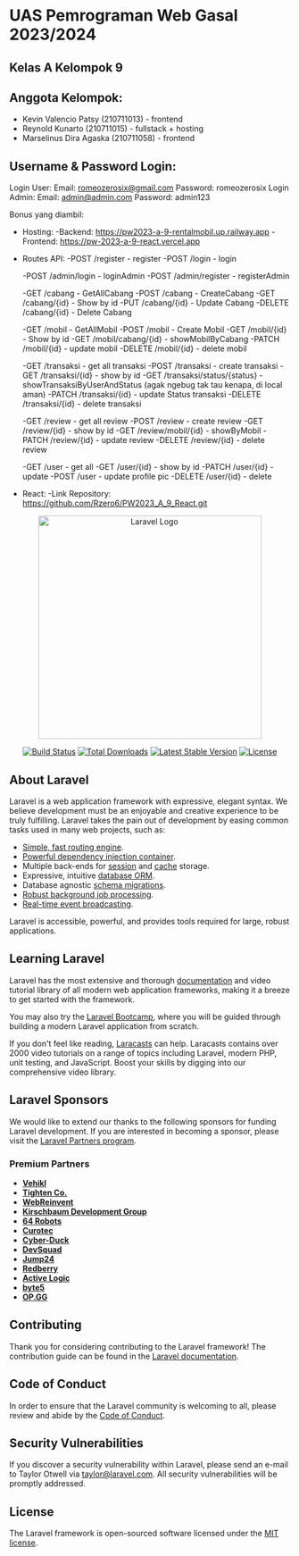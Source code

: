 # UAS Pemrograman Web Gasal 2023/2024

## Kelas A Kelompok 9

## Anggota Kelompok:

- Kevin Valencio Patsy (210711013) - frontend
- Reynold Kunarto (210711015) - fullstack + hosting
- Marselinus Dira Agaska (210711058) - frontend

## Username & Password Login:
Login User:
Email:  romeozerosix@gmail.com
Password: romeozerosix
Login Admin:
Email:  admin@admin.com
Password: admin123

Bonus yang diambil:
- Hosting:
    -Backend: https://pw2023-a-9-rentalmobil.up.railway.app
    -Frontend: https://pw-2023-a-9-react.vercel.app
- Routes API:
    -POST /register - register
    -POST /login - login

    -POST /admin/login - loginAdmin
    -POST /admin/register - registerAdmin

    -GET /cabang - GetAllCabang
    -POST /cabang - CreateCabang
    -GET /cabang/{id} - Show by id
    -PUT /cabang/{id} - Update Cabang
    -DELETE /cabang/{id} - Delete Cabang

    -GET /mobil - GetAllMobil
    -POST /mobil - Create Mobil
    -GET /mobil/{id} - Show by id
    -GET /mobil/cabang/{id} - showMobilByCabang
    -PATCH /mobil/{id} - update mobil
    -DELETE /mobil/{id} - delete mobil

    -GET /transaksi - get all transaksi
    -POST /transaksi - create transaksi
    -GET /transaksi/{id} - show by id
    -GET /transaksi/status/{status} - showTransaksiByUserAndStatus (agak ngebug tak tau kenapa, di local aman)
    -PATCH /transaksi/{id} - update Status transaksi
    -DELETE /transaksi/{id} - delete transaksi

    -GET /review - get all review
    -POST /review - create review
    -GET /review/{id} - show by id
    -GET /review/mobil/{id} - showByMobil
    -PATCH /review/{id} - update review
    -DELETE /review/{id} - delete review

    -GET /user - get all
    -GET /user/{id} - show by id
    -PATCH /user/{id} - update
    -POST /user - update profile pic
    -DELETE /user/{id} - delete
- React:
   -Link Repository: https://github.com/Rzero6/PW2023_A_9_React.git

  

<p align="center"><a href="https://laravel.com" target="_blank"><img src="https://raw.githubusercontent.com/laravel/art/master/logo-lockup/5%20SVG/2%20CMYK/1%20Full%20Color/laravel-logolockup-cmyk-red.svg" width="400" alt="Laravel Logo"></a></p>

<p align="center">
<a href="https://github.com/laravel/framework/actions"><img src="https://github.com/laravel/framework/workflows/tests/badge.svg" alt="Build Status"></a>
<a href="https://packagist.org/packages/laravel/framework"><img src="https://img.shields.io/packagist/dt/laravel/framework" alt="Total Downloads"></a>
<a href="https://packagist.org/packages/laravel/framework"><img src="https://img.shields.io/packagist/v/laravel/framework" alt="Latest Stable Version"></a>
<a href="https://packagist.org/packages/laravel/framework"><img src="https://img.shields.io/packagist/l/laravel/framework" alt="License"></a>
</p>

## About Laravel

Laravel is a web application framework with expressive, elegant syntax. We believe development must be an enjoyable and creative experience to be truly fulfilling. Laravel takes the pain out of development by easing common tasks used in many web projects, such as:

- [Simple, fast routing engine](https://laravel.com/docs/routing).
- [Powerful dependency injection container](https://laravel.com/docs/container).
- Multiple back-ends for [session](https://laravel.com/docs/session) and [cache](https://laravel.com/docs/cache) storage.
- Expressive, intuitive [database ORM](https://laravel.com/docs/eloquent).
- Database agnostic [schema migrations](https://laravel.com/docs/migrations).
- [Robust background job processing](https://laravel.com/docs/queues).
- [Real-time event broadcasting](https://laravel.com/docs/broadcasting).

Laravel is accessible, powerful, and provides tools required for large, robust applications.

## Learning Laravel

Laravel has the most extensive and thorough [documentation](https://laravel.com/docs) and video tutorial library of all modern web application frameworks, making it a breeze to get started with the framework.

You may also try the [Laravel Bootcamp](https://bootcamp.laravel.com), where you will be guided through building a modern Laravel application from scratch.

If you don't feel like reading, [Laracasts](https://laracasts.com) can help. Laracasts contains over 2000 video tutorials on a range of topics including Laravel, modern PHP, unit testing, and JavaScript. Boost your skills by digging into our comprehensive video library.

## Laravel Sponsors

We would like to extend our thanks to the following sponsors for funding Laravel development. If you are interested in becoming a sponsor, please visit the [Laravel Partners program](https://partners.laravel.com).

### Premium Partners

- **[Vehikl](https://vehikl.com/)**
- **[Tighten Co.](https://tighten.co)**
- **[WebReinvent](https://webreinvent.com/)**
- **[Kirschbaum Development Group](https://kirschbaumdevelopment.com)**
- **[64 Robots](https://64robots.com)**
- **[Curotec](https://www.curotec.com/services/technologies/laravel/)**
- **[Cyber-Duck](https://cyber-duck.co.uk)**
- **[DevSquad](https://devsquad.com/hire-laravel-developers)**
- **[Jump24](https://jump24.co.uk)**
- **[Redberry](https://redberry.international/laravel/)**
- **[Active Logic](https://activelogic.com)**
- **[byte5](https://byte5.de)**
- **[OP.GG](https://op.gg)**

## Contributing

Thank you for considering contributing to the Laravel framework! The contribution guide can be found in the [Laravel documentation](https://laravel.com/docs/contributions).

## Code of Conduct

In order to ensure that the Laravel community is welcoming to all, please review and abide by the [Code of Conduct](https://laravel.com/docs/contributions#code-of-conduct).

## Security Vulnerabilities

If you discover a security vulnerability within Laravel, please send an e-mail to Taylor Otwell via [taylor@laravel.com](mailto:taylor@laravel.com). All security vulnerabilities will be promptly addressed.

## License

The Laravel framework is open-sourced software licensed under the [MIT license](https://opensource.org/licenses/MIT).
